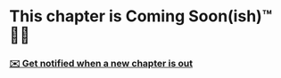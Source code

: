 # This chapter is Coming Soon(ish)™ 👨‍💻

### **[✉️ Get notified when a new chapter is out](https://trueseniordev.com/7Ts6)**
